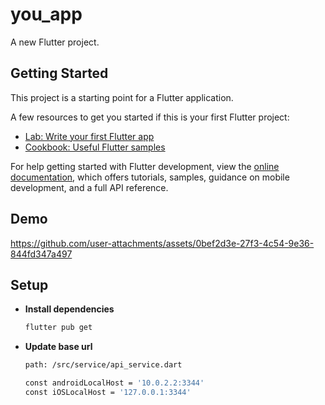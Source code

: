 # you_app

A new Flutter project.

## Getting Started

This project is a starting point for a Flutter application.

A few resources to get you started if this is your first Flutter project:

- [Lab: Write your first Flutter app](https://docs.flutter.dev/get-started/codelab)
- [Cookbook: Useful Flutter samples](https://docs.flutter.dev/cookbook)

For help getting started with Flutter development, view the
[online documentation](https://docs.flutter.dev/), which offers tutorials,
samples, guidance on mobile development, and a full API reference.

## Demo

https://github.com/user-attachments/assets/0bef2d3e-27f3-4c54-9e36-844fd347a497



## Setup

- **Install dependencies**

    ```bash
    flutter pub get
    ```

- **Update base url**

    ```bash
    path: /src/service/api_service.dart

    const androidLocalHost = '10.0.2.2:3344'
    const iOSLocalHost = '127.0.0.1:3344'
    ```
